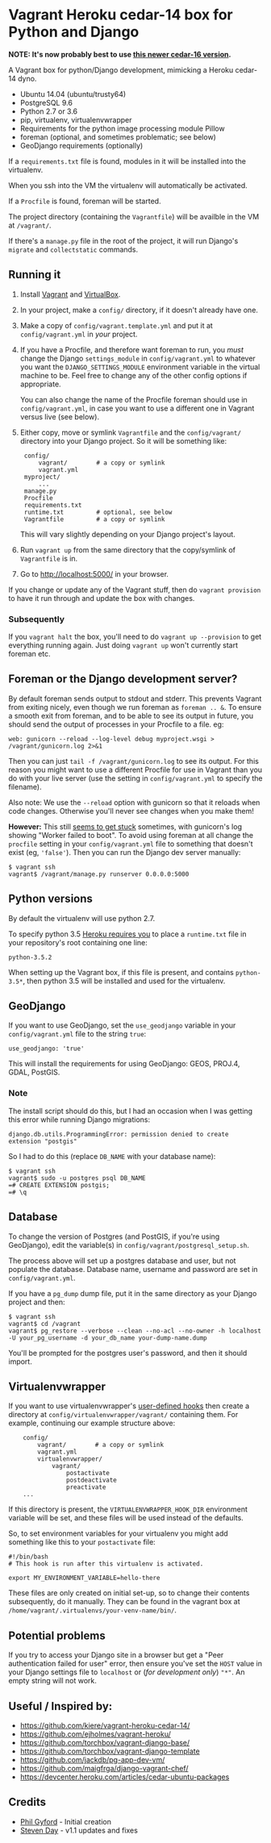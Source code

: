 # Vagrant Heroku cedar-14 box for Python and Django

**NOTE: It's now probably best to use [this newer cedar-16 version](https://github.com/philgyford/vagrant-heroku-cedar-16-python).**

A Vagrant box for python/Django development, mimicking a Heroku cedar-14 dyno.

* Ubuntu 14.04 (ubuntu/trusty64)
* PostgreSQL 9.6
* Python 2.7 or 3.6
* pip, virtualenv, virtualenvwrapper
* Requirements for the python image processing module Pillow
* foreman (optional, and sometimes problematic; see below)
* GeoDjango requirements (optionally)

If a `requirements.txt` file is found, modules in it will be installed into the virtualenv.

When you ssh into the VM the virtualenv will automatically be activated.

If a `Procfile` is found, foreman will be started.

The project directory (containing the `Vagrantfile`) will be availble in the VM at `/vagrant/`.

If there's a `manage.py` file in the root of the project, it will run Django's `migrate` and `collectstatic` commands.


## Running it

1. Install [Vagrant](https://www.vagrantup.com/) and [VirtualBox](https://www.virtualbox.org/).

2. In your project, make a `config/` directory, if it doesn't already have one.

3. Make a copy of `config/vagrant.template.yml` and put it at `config/vagrant.yml` in *your* project.

4. If you have a Procfile, and therefore want foreman to run, you *must* change the Django `settings_module` in `config/vagrant.yml` to whatever you want the `DJANGO_SETTINGS_MODULE` environment variable in the virtual machine to be. Feel free to change any of the other config options if appropriate.

    You can also change the name of the Procfile foreman should use in `config/vagrant.yml`, in case you want to use a different one in Vagrant versus live (see below).

5. Either copy, move or symlink `Vagrantfile` and the `config/vagrant/` directory into your Django project. So it will be something like:

        config/
            vagrant/        # a copy or symlink
            vagrant.yml
        myproject/
            ...
		manage.py
        Procfile
        requirements.txt
        runtime.txt         # optional, see below
        Vagrantfile         # a copy or symlink

    This will vary slightly depending on your Django project's layout.

6. Run `vagrant up` from the same directory that the copy/symlink of `Vagrantfile` is in.

7. Go to [http://localhost:5000/](http://localhost:5000) in your browser.

If you change or update any of the Vagrant stuff, then do `vagrant provision` to have it run through and update the box with changes.

### Subsequently

If you `vagrant halt` the box, you'll need to do `vagrant up --provision` to get everything running again. Just doing `vagrant up` won't currently start foreman etc.


## Foreman or the Django development server?

By default foreman sends output to stdout and stderr. This prevents Vagrant from exiting nicely, even though we run foreman as `foreman .. &`. To ensure a smooth exit from foreman, and to be able to see its output in future, you should send the output of processes in your Procfile to a file. eg:

    web: gunicorn --reload --log-level debug myproject.wsgi > /vagrant/gunicorn.log 2>&1

Then you can just `tail -f /vagrant/gunicorn.log` to see its output. For this reason you might want to use a different Procfile for use in Vagrant than you do with your live server (use the setting in `config/vagrant.yml` to specify the filename).

Also note: We use the `--reload` option with gunicorn so that it reloads when code changes. Otherwise you'll never see changes when you make them!

**However:** This still [seems to get stuck](http://stackoverflow.com/questions/38208840/restart-gunicorn-run-with-foreman-on-error) sometimes, with gunicorn's log showing "Worker failed to boot". To avoid using foreman at all change the `procfile` setting in your `config/vagrant.yml` file to something that doesn't exist (eg, `'false'`). Then you can run the Django dev server manually:

    $ vagrant ssh
    vagrant$ /vagrant/manage.py runserver 0.0.0.0:5000


## Python versions

By default the virtualenv will use python 2.7.

To specify python 3.5 [Heroku requires you](https://devcenter.heroku.com/articles/python-runtimes) to place a `runtime.txt` file in your repository's root containing one line:

    python-3.5.2

When setting up the Vagrant box, if this file is present, and contains `python-3.5*`, then python 3.5 will be installed and used for the virtualenv.


## GeoDjango

If you want to use GeoDjango, set the ``use_geodjango`` variable in your `config/vagrant.yml` file to the string ``true``:

    use_geodjango: 'true'

This will install the requirements for using GeoDjango: GEOS, PROJ.4, GDAL, PostGIS.

### Note

The install script should do this, but I had an occasion when I was getting this error while running Django migrations:

	django.db.utils.ProgrammingError: permission denied to create extension "postgis"

So I had to do this (replace `DB_NAME` with your database name):
	
	$ vagrant ssh
	vagrant$ sudo -u postgres psql DB_NAME
	=# CREATE EXTENSION postgis;
	=# \q


## Database

To change the version of Postgres (and PostGIS, if you're using GeoDjango), edit the variable(s) in `config/vagrant/postgresql_setup.sh`.

The process above will set up a postgres database and user, but not populate the database. Database name, username and password are set in `config/vagrant.yml`.

If you have a `pg_dump` dump file, put it in the same directory as your Django project and then:

    $ vagrant ssh
    vagrant$ cd /vagrant
    vagrant$ pg_restore --verbose --clean --no-acl --no-owner -h localhost -U your_pg_username -d your_db_name your-dump-name.dump

You'll be prompted for the postgres user's password, and then it should import.


## Virtualenvwrapper

If you want to use virtualenvwrapper's [user-defined hooks](http://virtualenvwrapper.readthedocs.org/en/latest/scripts.html#scripts) then create a directory at `config/virtualenvwrapper/vagrant/` containing them. For example, continuing our example structure above:

        config/
            vagrant/        # a copy or symlink
            vagrant.yml
            virtualenvwrapper/
                vagrant/
                    postactivate
                    postdeactivate
                    preactivate
        ...

If this directory is present, the `VIRTUALENVWRAPPER_HOOK_DIR` environment variable will be set, and these files will be used instead of the defaults.

So, to set environment variables for your virtualenv you might add something like this to your `postactivate` file:

    #!/bin/bash
    # This hook is run after this virtualenv is activated.

    export MY_ENVIRONMENT_VARIABLE=hello-there

These files are only created on initial set-up, so to change their contents subsequently, do it manually. They can be found in the vagrant box at `/home/vagrant/.virtualenvs/your-venv-name/bin/`.


## Potential problems

If you try to access your Django site in a browser but get a "Peer authentication failed for user" error, then ensure you've set the `HOST` value in your Django settings file to `localhost` or (*for development only*) `"*"`. An empty string will not work.


## Useful / Inspired by:

* https://github.com/kiere/vagrant-heroku-cedar-14/
* https://github.com/ejholmes/vagrant-heroku/
* https://github.com/torchbox/vagrant-django-base/
* https://github.com/torchbox/vagrant-django-template
* https://github.com/jackdb/pg-app-dev-vm/
* https://github.com/maigfrga/django-vagrant-chef/
* https://devcenter.heroku.com/articles/cedar-ubuntu-packages


## Credits

* [Phil Gyford](https://github.com/philgyford) - Initial creation
* [Steven Day](https://github.com/stevenday) - v1.1 updates and fixes

